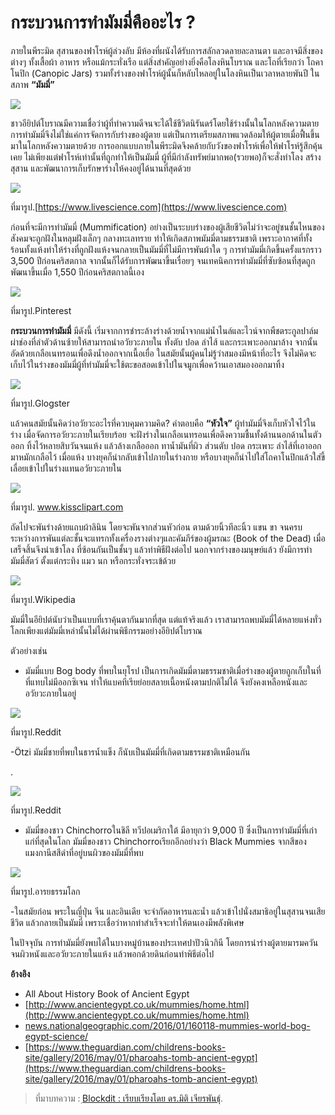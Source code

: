# กระบวนการทำมัมมี่คืออะไร ?

ภายในพีระมิด สุสานของฟาโรห์ผู้ล่วงลับ มีห้องที่ผนังได้รับการสลักลวดลายละลานตา และอาจมีสิ่งของต่างๆ ทั้งเสื้อผ้า อาหาร หรือแม้กระทั่งเรือ แต่สิ่งสำคัญอย่างยิ่งคือโลงหินโบราณ และโถที่เรียกว่า โถคาโนปิก \(Canopic Jars\) รวมทั้งร่างของฟาโรห์ผู้นั้นก็หลับไหลอยู่ในโลงหินเป็นเวลาหลายพันปี ในสภาพ **“มัมมี่”**

![](https://t0.blockdit.com/photos/2019/07/5d350ed589f533100c48ff03.jpg)

ชาวอียิปต์โบราณมีความเชื่อว่าผู้ที่ทำความดีจนจะได้ใช้ชีวิตนิรันดร์โดยใช้ร่างนั้นในโลกหลังความตาย การทำมัมมี่จึงไม่ใช่แค่การจัดการกับร่างของผู้ตาย แต่เป็นการเตรียมสภาพแวดล้อมให้ผู้ตายเมื่อฟื้นขึ้นมาในโลกหลังความตายด้วย การออกแบบภายในพีระมิดจึงคล้ายกับวังของฟาโรห์เพื่อให้ฟาโรห์รู้สึกคุ้นเคย ไม่เพียงแต่ฟาโรห์เท่านั้นที่ถูกทำให้เป็นมัมมี่ ผู้ที่มีกำลังทรัพย์มากพอ\(รวยพอ\)ก็จะสั่งทำโลง สร้างสุสาน และพัฒนาการเก็บรักษาร่างให้คงอยู่ได้นานที่สุดด้วย

![](https://t0.blockdit.com/photos/2019/07/5d350f6189f533100c4935b2.jpg)

ที่มารูป.[https://www.livescience.com](https://www.livescience.com)

ก่อนที่จะมีการทำมัมมี่ \(Mummification\) อย่างเป็นระบบร่างของผู้เสียชีวิตไม่ว่าจะอยู่ชนชั้นไหนของสังคมจะถูกฝังในหลุมฝังเล็กๆ กลางทะเลทราย ทำให้เกิดสภาพมัมมี่ตามธรรมชาติ เพราะอากาศที่ทั้งร้อนทั้งแห้งทำให้ร่างที่ถูกฝังแห้งจนกลายเป็นมัมมี่ที่ไม่มีการพันผ้าใด ๆ การทำมัมมี่เกิดขึ้นครั้งแรกราว 3,500 ปีก่อนคริสตกาล จากนั้นก็ได้รับการพัฒนาขึ้นเรื่อยๆ จนเทคนิคการทำมัมมี่ที่ซับซ้อนที่สุดถูกพัฒนาขึ้นเมื่อ 1,550 ปีก่อนคริสตกาลนี้เอง

![](https://t0.blockdit.com/photos/2019/07/5d35108b89f533100c49a368.jpg)

ที่มารูป.Pinterest

**กระบวนการทำมัมมี่** มีดังนี้ เริ่มจากการชำระล้างร่างด้วยน้ำจากแม่น้ำไนล์และไวน์จากพืชตระกูลปาล์ม ผ่าช่องที่ลำตัวด้านซ้ายให้สามารถนำอวัยวะภายใน ทั้งตับ ปอด ลำไส้ และกระเพาะออกมาล้าง จากนั้นอัดด้วยเกลือเนทรอนเพื่อดึงน้ำออกจากเนื้อเยื่อ ในสมัยนั้นผู้คนไม่รู้ว่าสมองมีหน้าที่อะไร จึงไม่คิดจะเก็บไว้ในร่างของมัมมี่ผู้ที่ทำมัมมี่จะใช้ตะขอสอดเข้าไปในจมูกเพื่อคว้านเอาสมองออกมาทิ้ง

![](https://t0.blockdit.com/photos/2019/07/5d3511ebcdf8c42a86b44a16.jpg)

ที่มารูป.Glogster

แล้วคนสมัยนั้นคิดว่าอวัยวะอะไรที่ควบคุมความคิด? คำตอบคือ **“หัวใจ”** ผู้ทำมัมมี่จึงเก็บหัวใจไว้ในร่าง เมื่อจัดการอวัยวะภายในเรียบร้อย จะฝังร่างในเกลือเนทรอนเพื่อดึงความชื้นทั้งด้านนอกด้านในตัวออก ทิ้งไว้หลายสิบวันจนแห้ง แล้วล้างเกลือออก ทาน้ำมันที่ผิว ส่วนตับ ปอด กระเพาะ ลำไส้ที่เอาออกมาหมักเกลือไว้ เมื่อแห้ง บางยุคก็นำกลับเข้าไปภายในร่างกาย หรือบางยุคก็นำไปใส่โถคาโนปิกแล้วใส่ขี้เลื่อยเข้าไปในร่างแทนอวัยวะภายใน

![](https://t0.blockdit.com/photos/2019/07/5d351266cdf8c42a86b47ae7.jpg)

ที่มารูป. www.kissclipart.com

ถัดไปจะพันร่างด้ายแถบผ้าลินิน โดยจะพันจากส่วนหัวก่อน ตามด้วยนิ้วทีละนิ้ว แขน ขา จนครบ ระหว่างการพันแต่ละชั้นจะแทรกทั้งเครื่องรางต่างๆและคัมภีร์ของผู้มรณะ \(Book of the Dead\) เมื่อเสร็จสิ้นจึงนำเข้าโลง ที่ซ้อนกันเป็นชั้นๆ แล้วทำพิธีฝังต่อไป นอกจากร่างของมนุษย์แล้ว ยังมีการทำมัมมี่สัตว์ ตั้งแต่กระทิง แมว นก หรือกระทั่งจระเข้ด้วย

![](https://t0.blockdit.com/photos/2019/07/5d3512e806915729835c7675.jpg)

ที่มารูป.Wikipedia

มัมมี่ในอียิปต์นับว่าเป็นแบบที่เราคุ้นตากันมากที่สุด แต่แท้จริงแล้ว เราสามารถพบมัมมี่ได้หลายแห่งทั่วโลกเพียงแต่มัมมี่เหล่านั้นไม่ได้ผ่านพิธีกรรมอย่างอียิปต์โบราณ

ตัวอย่างเช่น

* มัมมี่แบบ Bog body ที่พบในยุโรป เป็นการเกิดมัมมี่ตามธรรมชาติเมื่อร่างของผู้ตายถูกเก็บในที่ที่แทบไม่มีออกซิเจน ทำให้แบคทีเรียย่อยสลายเนื้อหนังตามปกติไม่ได้ จึงยังคงเหลือหนังและอวัยวะภายในอยู่

![](https://t0.blockdit.com/photos/2019/07/5d35134206915729835c9297.jpg)

ที่มารูป.Reddit

-Ötzi มัมมี่ชายที่พบในธารน้ำแข็ง ก็นับเป็นมัมมี่ที่เกิดตามธรรมชาติเหมือนกัน

.

![](https://t0.blockdit.com/photos/2019/07/5d3513f589f533100c4b0a70.jpg)

ที่มารูป.Reddit

* มัมมี่ของชาว Chinchorroในชิลี ทวีปอเมริกาใต้ มีอายุกว่า 9,000 ปี ซึ่งเป็นการทำมัมมี่ที่เก่าแก่ที่สุดในโลก มัมมี่ของชาว Chinchorroเรียกอีกอย่างว่า Black Mummies จากสีของแมงกานีสสีดำที่อยู่บนผิวของมัมมี่ที่พบ

![](https://t0.blockdit.com/photos/2019/07/5d35145ccdf8c42a86b54454.jpg)

ที่มารูป.อารยธรรมโลก

-ในสมัยก่อน พระในญี่ปุ่น จีน และอินเดีย จะจำกัดอาหารและน้ำ แล้วเข้าไปนั่งสมาธิอยู่ในสุสานจนเสียชีวิต แล้วกลายเป็นมัมมี่ เพราะเชื่อว่าหากทำสำเร็จจะทำให้ตนเองมีพลังพิเศษ

ในปัจจุบัน การทำมัมมี่ยังพบได้ในบางหมู่บ้านของประเทศปาปัวนิวกินี โดยการนำร่างผู้ตายมารมควันจนผิวหนังและอวัยวะภายในแห้ง แล้วพอกด้วยดินก่อนทำพิธีต่อไป

**อ้างอิง**

* All About History Book of Ancient Egypt
* [http://www.ancientegypt.co.uk/mummies/home.html](http://www.ancientegypt.co.uk/mummies/home.html)
* [news.nationalgeographic.com/2016/01/160118-mummies-world-bog-egypt-science/](http://news.nationalgeographic.com/2016/01/160118-mummies-world-bog-egypt-science/)
* [https://www.theguardian.com/childrens-books-site/gallery/2016/may/01/pharoahs-tomb-ancient-egypt](https://www.theguardian.com/childrens-books-site/gallery/2016/may/01/pharoahs-tomb-ancient-egypt)

> ที่มาบทความ : [ฺBlockdit : เรียบเรียงโดย ดร.มิติ เจียรพันธุ์](https://www.blockdit.com/articles/5d3514accdf8c42a86b56071).

